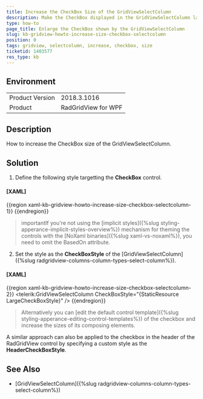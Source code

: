 ```yaml
---
title: Increase the CheckBox Size of the GridViewSelectColumn
description: Make the CheckBox displayed in the GridViewSelectColumn larger
type: how-to
page_title: Enlarge the CheckBox shown by the GridViewSelectColumn
slug: kb-gridview-howto-increase-size-checkbox-selectcolumn
position: 0
tags: gridview, selectcolumn, increase, checkbox, size
ticketid: 1403577
res_type: kb
---
```


## Environment
<table>
    <tbody>
	    <tr>
	    	<td>Product Version</td>
	    	<td>2018.3.1016</td>
	    </tr>
	    <tr>
	    	<td>Product</td>
	    	<td>RadGridView for WPF</td>
	    </tr>
    </tbody>
</table>


## Description

How to increase the CheckBox size of the GridViewSelectColumn.

## Solution

1. Define the following style targetting the **CheckBox** control.

  #### __[XAML]__
  {{region xaml-kb-gridview-howto-increase-size-checkbox-selectcolumn-1}}
    <Style x:Key="LargeCheckBoxStyle" TargetType="CheckBox" BasedOn="{StaticResource CheckBoxStyle}">
        <Setter Property="LayoutTransform">
            <Setter.Value>
                <ScaleTransform ScaleX="2" ScaleY="2" />
            </Setter.Value>
        </Setter>
    </Style>
  {{endregion}}
  
>importantIf you're not using the [implicit styles]({%slug styling-apperance-implicit-styles-overview%}) mechanism for theming the controls with the [NoXaml binaries]({%slug xaml-vs-noxaml%}), you need to omit the BasedOn attribute.

2. Set the style as the **CheckBoxStyle** of the [GridViewSelectColumn]({%slug radgridview-columns-column-types-select-column%}).

  #### __[XAML]__
  {{region xaml-kb-gridview-howto-increase-size-checkbox-selectcolumn-2}}
    <telerik:GridViewSelectColumn CheckBoxStyle="{StaticResource LargeCheckBoxStyle}" />
  {{endregion}}

>Alternatively you can [edit the default control template]({%slug styling-apperance-editing-control-templates%}) of the checkbox and increase the sizes of its composing elements.

A similar approach can also be applied to the checkbox in the header of the RadGridView control by specifying a custom style as the **HeaderCheckBoxStyle**.

## See Also
* [GridViewSelectColumn]({%slug radgridview-columns-column-types-select-column%})
